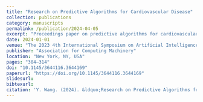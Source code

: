 ```yaml
---
title: "Research on Predictive Algorithms for Cardiovascular Disease"
collection: publications
category: manuscripts
permalink: /publication/2024-04-05
excerpt: "Proceedings paper on predictive algorithms for cardiovascular disease (ISAIMS '23)."
date: 2024-01-01
venue: "The 2023 4th International Symposium on Artificial Intelligence for Medicine Science (ISAIMS '23)"
publisher: "Association for Computing Machinery"
location: "New York, NY, USA"
pages: "304–314"
doi: "10.1145/3644116.3644169"
paperurl: "https://doi.org/10.1145/3644116.3644169"
slidesurl:
bibtexurl:
citation: 'Y. Wang. (2024). &ldquo;Research on Predictive Algorithms for Cardiovascular Disease.&rdquo; <i>The 2023 4th International Symposium on Artificial Intelligence for Medicine Science (ISAIMS &lsquo;23&rsquo;)</i>. Association for Computing Machinery, New York, NY, USA, 304&ndash;314. <a href="https://doi.org/10.1145/3644116.3644169">https://doi.org/10.1145/3644116.3644169</a>.'
---
```


